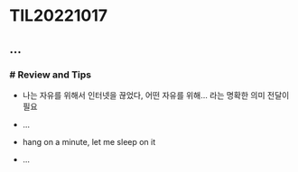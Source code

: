 # TIL20221017

## ...

### # Review and Tips <a href="#docs-internal-guid-bf463523-7fff-8acc-719a-ba1cb322a66d" id="docs-internal-guid-bf463523-7fff-8acc-719a-ba1cb322a66d"></a>

* 나는 자유를 위해서 인터넷을 끊었다, 어떤 자유를 위해… 라는 명확한 의미 전달이 필요&#x20;
* …&#x20;



* hang on a minute, let me sleep on it
* ...
